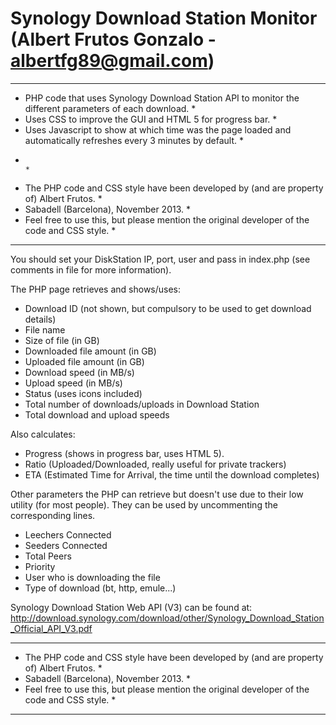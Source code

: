 

Synology Download Station Monitor (Albert Frutos Gonzalo - albertfg89@gmail.com)
================================================================================

*********************************************************************************************************************
* PHP code that uses Synology Download Station API to monitor the different parameters of each download.            *
* Uses CSS to improve the GUI and HTML 5 for progress bar.                                                          *
* Uses Javascript to show at which time was the page loaded and automatically refreshes every 3 minutes by default. *
*                                                                                                                   *
* The PHP code and CSS style have been developed by (and are property of) Albert Frutos.                            *
* Sabadell (Barcelona), November 2013.                                                                              *
* Feel free to use this, but please mention the original developer of the code and CSS style.                       *
*********************************************************************************************************************

You should set your DiskStation IP, port, user and pass in index.php (see comments in file for more information).

The PHP page retrieves and shows/uses:

- Download ID (not shown, but compulsory to be used to get download details)
- File name
- Size of file (in GB)
- Downloaded file amount (in GB)
- Uploaded file amount (in GB)
- Download speed (in MB/s)
- Upload speed (in MB/s)
- Status (uses icons included)
- Total number of downloads/uploads in Download Station
- Total download and upload speeds

Also calculates:

- Progress (shows in progress bar, uses HTML 5).
- Ratio (Uploaded/Downloaded, really useful for private trackers)
- ETA (Estimated Time for Arrival, the time until the download completes)

Other parameters the PHP can retrieve but doesn't use due to their low utility (for most people). They can be used by uncommenting the corresponding lines.

- Leechers Connected
- Seeders Connected
- Total Peers
- Priority
- User who is downloading the file
- Type of download (bt, http, emule...)


Synology Download Station Web API (V3) can be found at: http://download.synology.com/download/other/Synology_Download_Station_Official_API_V3.pdf


*********************************************************************************************************************
* The PHP code and CSS style have been developed by (and are property of) Albert Frutos.                            *
* Sabadell (Barcelona), November 2013.                                                                              *
* Feel free to use this, but please mention the original developer of the code and CSS style.                       *
*********************************************************************************************************************
